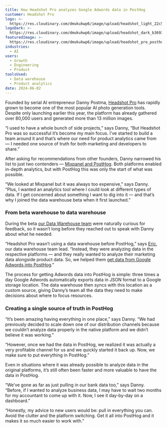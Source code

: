 ```yaml
---
title: How Headshot Pro analyzes Google Adwords data in PostHog
customer: Headshot Pro
logo: >-
  https://res.cloudinary.com/dmukukwp6/image/upload/headshot_light_22c5a2ce27.png
logoDark: >-
  https://res.cloudinary.com/dmukukwp6/image/upload/headshot_dark_b36935a453.png
featuredImage: >-
  https://res.cloudinary.com/dmukukwp6/image/upload/headshot_pro_posthog_56e4ed68be.png
industries:
  - AI
users:
  - Growth
  - Engineering
  - Product
toolsUsed:
  - Data warehouse
  - Product analytics
date: 2024-06-02
---
```


Founded by serial AI entrepreneur Danny Postma, [Headshot Pro](https://www.headshotpro.com/) has rapidly grown to become one of the most popular AI photo generation tools. Despite only launching earlier this year, the platform has already gathered over 80,000 users and generated more than 13 million images. 

“I used to have a whole bunch of side projects,” says Danny, “But Headshot Pro was so successful it’s become my main focus. I’ve started to build a team around it and that’s where our need for product analytics came from — I needed one source of truth for both marketing and developers to share.”

After asking for recommendations from other founders, Danny narrowed his list to just two contenders — [Mixpanel and PostHog](/blog/posthog-vs-mixpanel). Both platforms enabled in-depth analytics, but with PostHog this was only the start of what was possible. 

“We looked at Mixpanel but it was always too expensive,” says Danny. “Plus, I wanted an analytics tool where I could look at different types of data. If I get concerned about something I want to dig into it — and that’s why I joined the data warehouse beta when it first launched.”

### From beta warehouse to data warehouse

During the beta [our Data Warehouse team](/teams/data-warehouse) were naturally curious for feedback, so it wasn’t long before they reached out to speak with Danny about what he needed.

“Headshot Pro wasn’t using a data warehouse before PostHog,” says [Eric](/community/profiles/30209), our data warehouse team lead. “Instead, they were analyzing data in the respective platforms — and they really wanted to analyze their marketing data alongside product data. So, we helped them [get data from Google Adwords into PostHog](/docs/data-warehouse/tutorials).”

<BorderWrapper>
<Quote
    imageSource="/images/customers/eric.png"
    size="md"
    name="Eric Duong"
    title="Software Engineer & Data Warehouse Team Lead, PostHog"
    quote={`“Many teams could benefit from following Danny’s lead and bringing advertising data into PostHog and starting to track advertising performance alongside product usage.”`}
/>
</BorderWrapper>

The process for getting Adwords data into PostHog is simple: three times a day Google Adwords automatically exports data in JSON format to a Google storage location. The data warehouse then syncs with this location as a custom source, giving Danny’s team all the data they need to make decisions about where to focus resources. 

### Creating a single source of truth in PostHog 

“It’s been amazing having everything in one place,” says Danny. “We had previously decided to scale down one of our distribution channels because we couldn’t analyze data properly in the native platform and we didn’t believe it was working.” 

“However, once we had the data in PostHog, we realized it was actually a very profitable channel for us and we quickly started it back up. Now, we make sure to put everything in PostHog.”

Even in situations where it was already possible to analyze data in the original platforms, it’s still often been faster and more valuable to have the data in PostHog. 

“We’ve gone as far as just pulling in our bank data too,” says Danny. “Before, if I wanted to analyze business data, I may have to wait two months for my accountant to come up with it. Now, I see it day-by-day on a dashboard.”

“Honestly, my advice to new users would be: pull in everything you can. Avoid the clutter and the platform switching. Get it all into PostHog and it makes it so much easier to work with.”


